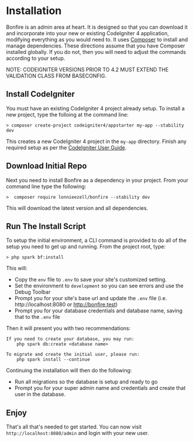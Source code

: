 # Installation

Bonfire is an admin area at heart. It is designed so that you can download it and incorporate into your
new or existing CodeIgniter 4 application, modifying everything as you would need to.
It uses [Composer](https://getcomposer.org) to install and manage dependencies. These directions assume that
you have Composer installed globally. If you do not, then you will need to adjust the commands according
to your setup.

NOTE: CODEIGNITER VERSIONS PRIOR TO 4.2 MUST EXTEND THE VALIDATION CLASS FROM BASECONFIG.

## Install CodeIgniter

You must have an existing CodeIgniter 4 project already setup. To install a new project, type the folloing
at the command line:

    > composer create-project codeigniter4/appstarter my-app --stability dev

This creates a new CodeIgniter 4 project in the `my-app` directory. Finish any required setup as per
the [CodeIgniter User Guide](https://codeigniter.com/user_guide/installation/installing_composer.html#installation-set-up).

## Download Initial Repo

Next you need to install Bonfire as a dependency in your project. From your command line type the following:

    >  composer require lonnieezell/bonfire --stability dev

This will download the latest version and all dependencies.

## Run The Install Script

To setup the initial environment, a CLI command is provided to do all of the setup you need to get up and running.
From the project root, type:

    > php spark bf:install

This will:

- Copy the `env` file to `.env` to save your site's customized setting.
- Set the environment to `development` so you can see errors and use the Debug Toolbar
- Prompt you for your site's base url and update the `.env` file (i.e. http://localhost:8080 or http://bonfire.test)
- Prompt you for your database credentials and database name, saving that to the `.env` file

Then it will present you with two recommendations:

```
If you need to create your database, you may run:
	php spark db:create <database name>

To migrate and create the initial user, please run:
	php spark install --continue
```

Continuing the installation will then do the following:

- Run all migrations so the database is setup and ready to go
- Prompt you for your super admin name and credentials and create that user in the database.

## Enjoy

That's all that's needed to get started. You can now visit `http://localhost:8080/admin` and login with your new user.
